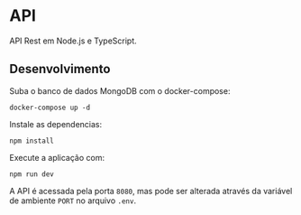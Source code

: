 # API

API Rest em Node.js e TypeScript.

## Desenvolvimento

Suba o banco de dados MongoDB com o docker-compose:

```
docker-compose up -d
```

Instale as dependencias:

```
npm install
```

Execute a aplicação com:

```
npm run dev
```

A API é acessada pela porta `8080`, mas pode ser alterada através da variável de ambiente `PORT` no arquivo `.env`.